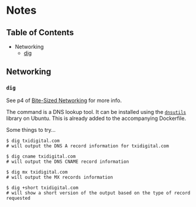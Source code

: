 # Notes

## Table of Contents

- Networking
  - [dig](#dig)

## Networking

### `dig`

See p4 of [Bite-Sized Networking](./README.md#inspiration) for more info.

The command is a DNS lookup tool. It can be installed using the [`dnsutils`](https://packages.ubuntu.com/jammy/net/dnsutils) library on Ubuntu. This is already added to the accompanying Dockerfile.

Some things to try...

```shell
$ dig txidigital.com
# will output the DNS A record information for txidigital.com

$ dig cname txidigital.com
# will output the DNS CNAME record information

$ dig mx txidigital.com
# will output the MX records information

$ dig +short txidigital.com
# will show a short version of the output based on the type of record requested
```

